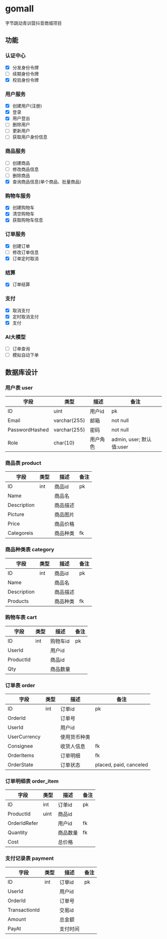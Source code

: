 # gomall
字节跳动青训营抖音商城项目

## 功能
### 认证中心
- [x] 分发身份令牌
- [ ] 续期身份令牌
- [x] 校验身份令牌

### 用户服务
- [x] 创建用户(注册)
- [x] 登录
- [x] 用户登出
- [ ] 删除用户
- [ ] 更新用户
- [ ] 获取用户身份信息

### 商品服务
- [ ] 创建商品
- [ ] 修改商品信息
- [ ] 删除商品
- [x] 查询商品信息(单个商品、批量商品)

### 购物车服务
- [x] 创建购物车
- [x] 清空购物车
- [x] 获取购物车信息

### 订单服务
- [x] 创建订单
- [ ] 修改订单信息
- [x] 订单定时取消

### 结算
- [x] 订单结算

### 支付
- [x] 取消支付
- [x] 定时取消支付
- [x] 支付

### AI大模型
- [ ] 订单查询
- [ ] 模拟自动下单

## 数据库设计
### 用户表 user
| 字段 | 类型 | 描述 | 备注 |
| --  | -- | -- | --|
| ID | uint | 用户id | pk |
| Email | varchar(255) | 邮箱 | not null |
| PasswordHashed | varchar(255) | 密码 | not null |
| Role | char(10) | 用户角色 | admin, user; 默认值:user|


### 商品表 product
| 字段 | 类型 | 描述 | 备注 |
| --  | -- | -- | --|
| ID | int | 商品id | pk |
| Name |    | 商品名 | |
| Description| | 商品描述 ||
| Picture | | 商品图片| |
| Price |  | 商品价格 ||
| Categoreis | | 商品种类| fk |

### 商品种类表 category
| 字段 | 类型 | 描述 | 备注 |
| --  | -- | -- | --|
| ID | int | 商品id | pk |
| Name |    | 商品名 | |
| Description| | 商品描述 ||
| Products | | 商品种类|fk|

### 购物车表 cart
| 字段 | 类型 | 描述 | 备注 |
| --  | -- | -- | --|
| ID | int | 购物车id | pk |
| UserId |    | 用户id | |
| ProductId| | 商品id ||
| Qty | | 商品数量||

### 订单表 order
| 字段 | 类型 | 描述 | 备注 |
| --  | -- | -- | --|
| ID | int | 订单id | pk |
| OrderId |    | 订单号 | |
| UserId| | 用户id ||
| UserCurrency | | 使用货币种类||
| Consignee | | 收货人信息| fk |
| OrderItems | |订单明细| fk|
| OrderState | | 订单状态 | placed, paid, canceled |

### 订单明细表 order_item
| 字段 | 类型 | 描述 | 备注 |
| --  | -- | -- | --|
| ID | int | 订单id | pk |
| ProductId | uint | 商品id | |
| OrderIdRefer| | 用户id |fk|
| Quantity | |商品数量| fk|
| Cost | | 总价格 | |

### 支付记录表 payment
| 字段 | 类型 | 描述 | 备注 |
| --  | -- | -- | --|
| ID | int | 订单id | pk |
| UserId| | 用户id ||
| OrderId |    | 订单号 | |
| TransactionId | | 交易id||
| Amount | |总金额|  |
| PayAt | | 支付时间 | |